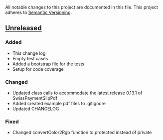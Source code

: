 All notable changes to this project are documented in this file.
This project adheres to [Semantic Versioning](http://semver.org/).

## [Unreleased](https://github.com/steampilot/SwissPaymentSlipFpdf.git)
### Added
- This change log
- Empty test cases
- Added a bootstrap file for the tests
- Setup for code coverage

### Changed
- Updated class calls to accommodate the latest release 0.13.1 of SwissPaymentSlipPdf
- Added created example pdf files to .gitignore
- Updated CHANGELOG
### Fixed
- Changed convertColor2Rgb function to protected instead of private
